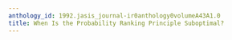 ```yaml
---
anthology_id: 1992.jasis_journal-ir0anthology0volumeA43A1.0
title: When Is the Probability Ranking Principle Suboptimal?
---
```

